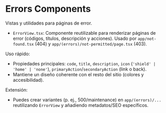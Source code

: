 # Errors Components

Vistas y utilidades para páginas de error.

- `ErrorView.tsx`: Componente reutilizable para renderizar páginas de error (códigos, títulos, descripción y acciones). Usado por `app/not-found.tsx` (404) y `app/(errors)/not-permitted/page.tsx` (403).

Uso rápido:
- Propiedades principales: `code`, `title`, `description`, `icon` (`'shield' | 'home' | 'none'`), `primaryAction`/`secondaryAction` (link o back).
- Mantiene un diseño coherente con el resto del sitio (colores y accesibilidad).

Extensión:
- Puedes crear variantes (p. ej., 500/maintenance) en `app/(errors)/...` reutilizando `ErrorView` y añadiendo metadatos/SEO específicos.


